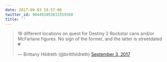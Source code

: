 ```yaml
---
date: 2017-09-03 19:57:08
twitter_id: 904493493833359360
title: ''
---
```


<blockquote class="twitter-tweet"><p lang="en" dir="ltr">16 different locations on quest for Destiny 2 Rockstar cans and/or McFarlane figures. No sign of the former, and the latter is streetdated 💔</p>&mdash; Brittany Hildreth (@britthildreth) <a href="https://twitter.com/britthildreth/status/904488762968821760?ref_src=twsrc%5Etfw">September 3, 2017</a></blockquote>
<script async src="https://platform.twitter.com/widgets.js" charset="utf-8"></script>

